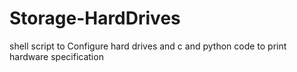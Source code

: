 # Storage-HardDrives
shell script to Configure hard drives and c and python code to print hardware specification
